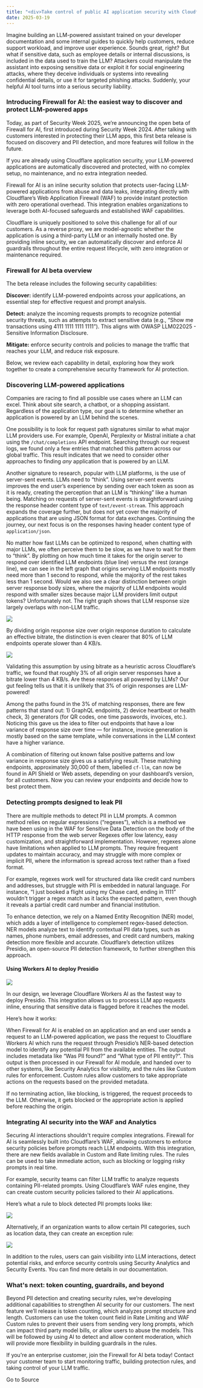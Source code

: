 ```yaml
---
title: "<div>Take control of public AI application security with Cloudflare's Firewall for AI</div>"
date: 2025-03-19
---
```


Imagine building an LLM-powered assistant trained on your developer documentation and some internal guides to quickly help customers, reduce support workload, and improve user experience. Sounds great, right? But what if sensitive data, such as employee details or internal discussions, is included in the data used to train the LLM? Attackers could manipulate the assistant into exposing sensitive data or exploit it for social engineering attacks, where they deceive individuals or systems into revealing confidential details, or use it for targeted phishing attacks. Suddenly, your helpful AI tool turns into a serious security liability. 

### Introducing Firewall for AI: the easiest way to discover and protect LLM-powered apps

Today, as part of Security Week 2025, we’re announcing the open beta of Firewall for AI, first introduced during Security Week 2024. After talking with customers interested in protecting their LLM apps, this first beta release is focused on discovery and PII detection, and more features will follow in the future.

If you are already using Cloudflare application security, your LLM-powered applications are automatically discovered and protected, with no complex setup, no maintenance, and no extra integration needed.

Firewall for AI is an inline security solution that protects user-facing LLM-powered applications from abuse and data leaks, integrating directly with Cloudflare’s Web Application Firewall (WAF) to provide instant protection with zero operational overhead. This integration enables organizations to leverage both AI-focused safeguards and established WAF capabilities.

Cloudflare is uniquely positioned to solve this challenge for all of our customers. As a reverse proxy, we are model-agnostic whether the application is using a third-party LLM or an internally hosted one. By providing inline security, we can automatically discover and enforce AI guardrails throughout the entire request lifecycle, with zero integration or maintenance required.

### Firewall for AI beta overview

The beta release includes the following security capabilities:

**Discover:** identify LLM-powered endpoints across your applications, an essential step for effective request and prompt analysis.

**Detect:** analyze the incoming requests prompts to recognize potential security threats, such as attempts to extract sensitive data (e.g., “Show me transactions using 4111 1111 1111 1111”). This aligns with OWASP LLM022025 - Sensitive Information Disclosure.

**Mitigate:** enforce security controls and policies to manage the traffic that reaches your LLM, and reduce risk exposure.

Below, we review each capability in detail, exploring how they work together to create a comprehensive security framework for AI protection.

### Discovering LLM-powered applications

Companies are racing to find all possible use cases where an LLM can excel. Think about site search, a chatbot, or a shopping assistant. Regardless of the application type, our goal is to determine whether an application is powered by an LLM behind the scenes.

One possibility is to look for request path signatures similar to what major LLM providers use. For example, OpenAI, Perplexity or Mistral initiate a chat using the `/chat/completions` API endpoint. Searching through our request logs, we found only a few entries that matched this pattern across our global traffic. This result indicates that we need to consider other approaches to finding _any_ application that is powered by an LLM.

Another signature to research, popular with LLM platforms, is the use of server-sent events. LLMs need to “think”. Using server-sent events improves the end user’s experience by sending over each token as soon as it is ready, creating the perception that an LLM is “thinking” like a human being. Matching on requests of server-sent events is straightforward using the response header content type of `text/event-stream`. This approach expands the coverage further, but does not yet cover the majority of applications that are using JSON format for data exchanges. Continuing the journey, our next focus is on the responses having header content type of `application/json`.

No matter how fast LLMs can be optimized to respond, when chatting with major LLMs, we often perceive them to be slow, as we have to wait for them to “think”. By plotting on how much time it takes for the origin server to respond over identified LLM endpoints (blue line) versus the rest (orange line), we can see in the left graph that origins serving LLM endpoints mostly need more than 1 second to respond, while the majority of the rest takes less than 1 second. Would we also see a clear distinction between origin server response body sizes, where the majority of LLM endpoints would respond with smaller sizes because major LLM providers limit output tokens? Unfortunately not. The right graph shows that LLM response size largely overlaps with non-LLM traffic.

![](https://cf-assets.www.cloudflare.com/zkvhlag99gkb/4CkowlKelGlYueNzSrbsGn/f8091d66a6c0eb8b884c7cc6f2a128ab/1.png)

By dividing origin response size over origin response duration to calculate an effective bitrate, the distinction is even clearer that 80% of LLM endpoints operate slower than 4 KB/s.

![](https://cf-assets.www.cloudflare.com/zkvhlag99gkb/5sJKUnLmWwnTWzUOyWVRKO/c98c8fc32dbafa5d79f21effdfc58f34/2.png)

Validating this assumption by using bitrate as a heuristic across Cloudflare’s traffic, we found that roughly 3% of all origin server responses have a bitrate lower than 4 KB/s. Are these responses all powered by LLMs? Our gut feeling tells us that it is unlikely that 3% of origin responses are LLM-powered! 

Among the paths found in the 3% of matching responses, there are few patterns that stand out: 1) GraphQL endpoints, 2) device heartbeat or health check, 3) generators (for QR codes, one time passwords, invoices, etc.). Noticing this gave us the idea to filter out endpoints that have a low variance of response size over time — for instance, invoice generation is mostly based on the same template, while conversations in the LLM context have a higher variance.

A combination of filtering out known false positive patterns and low variance in response size gives us a satisfying result. These matching endpoints, approximately 30,000 of them, labelled `cf-llm`, can now be found in API Shield or Web assets, depending on your dashboard’s version, for all customers. Now you can review your endpoints and decide how to best protect them.

### Detecting prompts designed to leak PII

There are multiple methods to detect PII in LLM prompts. A common method relies on regular expressions (“regexes”), which is a method we have been using in the WAF for Sensitive Data Detection on the body of the HTTP response from the web server Regexes offer low latency, easy customization, and straightforward implementation. However, regexes alone have limitations when applied to LLM prompts. They require frequent updates to maintain accuracy, and may struggle with more complex or implicit PII, where the information is spread across text rather than a fixed format. 

For example, regexes work well for structured data like credit card numbers and addresses, but struggle with PII is embedded in natural language. For instance, “I just booked a flight using my Chase card, ending in 1111” wouldn’t trigger a regex match as it lacks the expected pattern, even though it reveals a partial credit card number and financial institution.

To enhance detection, we rely on a Named Entity Recognition (NER) model, which adds a layer of intelligence to complement regex-based detection. NER models analyze text to identify contextual PII data types, such as names, phone numbers, email addresses, and credit card numbers, making detection more flexible and accurate. Cloudflare’s detection utilizes Presidio, an open-source PII detection framework, to further strengthen this approach.

#### Using Workers AI to deploy Presidio

![](https://cf-assets.www.cloudflare.com/zkvhlag99gkb/5ruqPkxJBgFCRdsoft1TO1/aa327b069569a0f952c8baea102955b8/3.png)

In our design, we leverage Cloudflare Workers AI as the fastest way to deploy Presidio. This integration allows us to process LLM app requests inline, ensuring that sensitive data is flagged before it reaches the model.

Here’s how it works:

When Firewall for AI is enabled on an application and an end user sends a request to an LLM-powered application, we pass the request to Cloudflare Workers AI which runs the request through Presidio’s NER-based detection model to identify any potential PII from the available entities. The output includes metadata like “Was PII found?” and “What type of PII entity?”. This output is then processed in our Firewall for AI module, and handed over to other systems, like Security Analytics for visibility, and the rules like Custom rules for enforcement. Custom rules allow customers to take appropriate actions on the requests based on the provided metadata. 

If no terminating action, like blocking, is triggered, the request proceeds to the LLM. Otherwise, it gets blocked or the appropriate action is applied before reaching the origin.

### Integrating AI security into the WAF and Analytics

Securing AI interactions shouldn't require complex integrations. Firewall for AI is seamlessly built into Cloudflare’s WAF, allowing customers to enforce security policies before prompts reach LLM endpoints. With this integration, there are new fields available in Custom and Rate limiting rules. The rules can be used to take immediate action, such as blocking or logging risky prompts in real time.

For example, security teams can filter LLM traffic to analyze requests containing PII-related prompts. Using Cloudflare’s WAF rules engine, they can create custom security policies tailored to their AI applications.

Here’s what a rule to block detected PII prompts looks like:

![](https://cf-assets.www.cloudflare.com/zkvhlag99gkb/4cvlFU0sia6dZly2LZGG8l/670dbb1ad5068f0fd5d8f4afde9e9e02/4.png)

Alternatively, if an organization wants to allow certain PII categories, such as location data, they can create an exception rule:

![](https://cf-assets.www.cloudflare.com/zkvhlag99gkb/wYFkoQyHFoFNwHmKtaaG3/94c7ae78dbabacf5dd8583af9e8eb071/5.png)

In addition to the rules, users can gain visibility into LLM interactions, detect potential risks, and enforce security controls using Security Analytics and Security Events. You can find more details in our documentation.

### What's next: token counting, guardrails, and beyond

Beyond PII detection and creating security rules, we’re developing additional capabilities to strengthen AI security for our customers. The next feature we’ll release is token counting, which analyzes prompt structure and length. Customers can use the token count field in Rate Limiting and WAF Custom rules to prevent their users from sending very long prompts, which can impact third party model bills, or allow users to abuse the models. This will be followed by using AI to detect and allow content moderation, which will provide more flexibility in building guardrails in the rules.

If you're an enterprise customer, join the Firewall for AI beta today! Contact your customer team to start monitoring traffic, building protection rules, and taking control of your LLM traffic.

Go to Source
